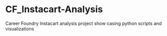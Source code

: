 # CF_Instacart-Analysis
 Career Foundry Instacart analysis project show casing python scripts and visualizations 
